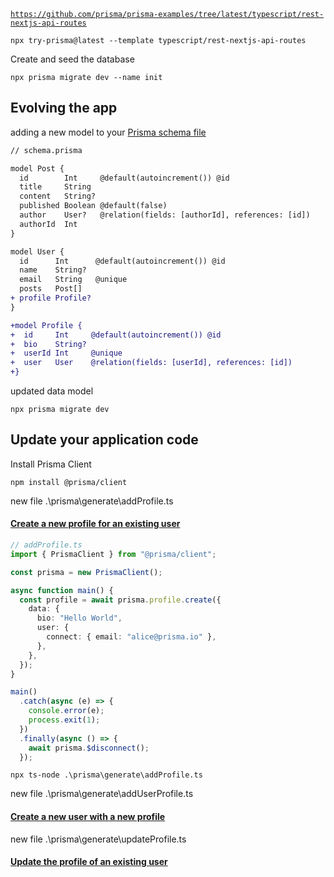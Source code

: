 [`https://github.com/prisma/prisma-examples/tree/latest/typescript/rest-nextjs-api-routes`](https://github.com/prisma/prisma-examples/tree/latest/typescript/rest-nextjs-api-routes)

```
npx try-prisma@latest --template typescript/rest-nextjs-api-routes
```

Create and seed the database

```
npx prisma migrate dev --name init
```

## Evolving the app

adding a new model to your [Prisma schema file](./prisma/schema.prisma)

```diff
// schema.prisma

model Post {
  id        Int     @default(autoincrement()) @id
  title     String
  content   String?
  published Boolean @default(false)
  author    User?   @relation(fields: [authorId], references: [id])
  authorId  Int
}

model User {
  id      Int      @default(autoincrement()) @id
  name    String?
  email   String   @unique
  posts   Post[]
+ profile Profile?
}

+model Profile {
+  id     Int     @default(autoincrement()) @id
+  bio    String?
+  userId Int     @unique
+  user   User    @relation(fields: [userId], references: [id])
+}
```

updated data model

```
npx prisma migrate dev
```

## Update your application code

Install Prisma Client

```
npm install @prisma/client
```

new file .\prisma\generate\addProfile.ts

#### [Create a new profile for an existing user](https://github.com/prisma/prisma-examples/tree/latest/typescript/rest-nextjs-api-routes#create-a-new-profile-for-an-existing-user)

```ts
// addProfile.ts
import { PrismaClient } from "@prisma/client";

const prisma = new PrismaClient();

async function main() {
  const profile = await prisma.profile.create({
    data: {
      bio: "Hello World",
      user: {
        connect: { email: "alice@prisma.io" },
      },
    },
  });
}

main()
  .catch(async (e) => {
    console.error(e);
    process.exit(1);
  })
  .finally(async () => {
    await prisma.$disconnect();
  });
```

```
npx ts-node .\prisma\generate\addProfile.ts
```

new file .\prisma\generate\addUserProfile.ts

#### [Create a new user with a new profile](https://github.com/prisma/prisma-examples/tree/latest/typescript/rest-nextjs-api-routes#create-a-new-user-with-a-new-profile)

new file .\prisma\generate\updateProfile.ts

#### [Update the profile of an existing user](https://github.com/prisma/prisma-examples/tree/latest/typescript/rest-nextjs-api-routes#update-the-profile-of-an-existing-user)
